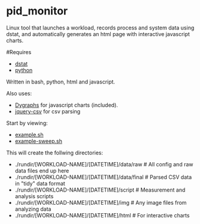 # pid_monitor
Linux tool that launches a workload, records process and system data using dstat, and automatically generates an html page with interactive javascript charts.

#Requires
- [dstat](http://dag.wiee.rs/home-made/dstat/)
- [python](https://www.python.org/)

Written in bash, python, html and javascript.  

Also uses:
- [Dygraphs](http://dygraphs.com/) for javascript charts (included).
- [jquery-csv](https://code.google.com/p/jquery-csv/) for csv parsing

Start by viewing:
- [example.sh](https://github.com/jschaub30/pid_monitor/blob/master/example.sh) 
- [example-sweep.sh](https://github.com/jschaub30/pid_monitor/blob/master/example-sweep.sh)

This will create the follwing directories:
 - ./rundir/[WORKLOAD-NAME]/[DATETIME]/data/raw   # All config and raw data files end up here
 - ./rundir/[WORKLOAD-NAME]/[DATETIME]/data/final # Parsed CSV data in "tidy" data format
 - ./rundir/[WORKLOAD-NAME]/[DATETIME]/script     # Measurement and analysis scripts
 - ./rundir/[WORKLOAD-NAME]/[DATETIME]/img        # Any image files from analyzing data
 - ./rundir/[WORKLOAD-NAME]/[DATETIME]/html       # For interactive charts
